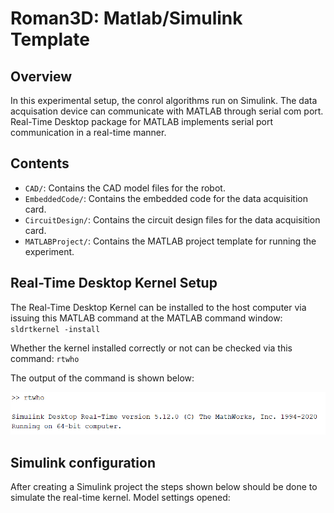 # Roman3D: Matlab/Simulink Template 

## Overview

In this experimental setup, the conrol algorithms run on Simulink. The data acquisation device can communicate with MATLAB through serial com port. Real-Time Desktop package for MATLAB implements serial port communication in a real-time manner. 

## Contents

- `CAD/`: Contains the CAD model files for the robot.
- `EmbeddedCode/`: Contains the embedded code for the data acquisition card.
- `CircuitDesign/`: Contains the circuit design files for the data acquisition card.
- `MATLABProject/`: Contains the MATLAB project template for running the experiment.

## Real-Time Desktop Kernel Setup

The Real-Time Desktop Kernel can be installed to the host computer via issuing this MATLAB command at the MATLAB command window: `sldrtkernel -install` 

Whether the kernel installed correctly or not can be checked via this command: `rtwho`

The output of the command is shown below:

![rtwho](/figs/rtwho.png)

## Simulink configuration
After creating a Simulink project the steps shown below should be done to simulate the real-time kernel.
Model settings opened: